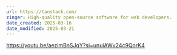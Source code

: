 ```yaml
---
url: https://tanstack.com/
zinger: High-quality open-source software for web developers.
date_created: 2025-03-16
date_modified: 2025-03-21
---
```


https://youtu.be/aezimBnSJqY?si=unuiAWv24c9QorK4